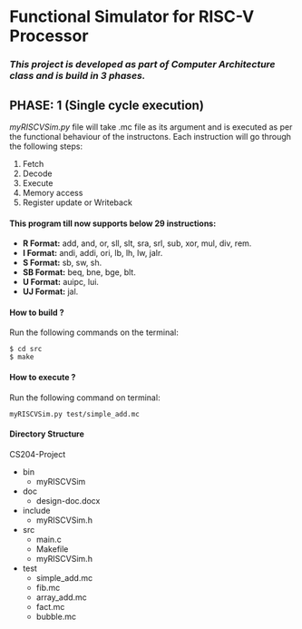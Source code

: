 # Functional Simulator for RISC-V Processor
### *This project is developed as part of Computer Architecture class and is build in 3 phases.*

## PHASE: 1 (Single cycle execution)
*myRISCVSim.py* file will take .mc file as its argument and is executed as per the functional behaviour of the instructons.
Each instruction will go through the following steps:
1. Fetch
1. Decode
1. Execute
1. Memory access
1. Register update or Writeback

#### This program till now supports below 29 instructions:
* **R Format:** add, and, or, sll, slt, sra, srl, sub, xor, mul, div, rem.
* **I Format:** andi, addi, ori, lb, lh, lw, jalr.
* **S Format:** sb, sw, sh.
* **SB Format:** beq, bne, bge, blt.
* **U Format:** auipc, lui.
* **UJ Format:** jal.

#### How to build ?
Run the following commands on the terminal:
```
$ cd src
$ make
```

#### How to execute ?
Run the following command on terminal:
```
myRISCVSim.py test/simple_add.mc
```

#### Directory Structure

CS204-Project
* bin
  * myRISCVSim
* doc
  * design-doc.docx
* include
  * myRISCVSim.h
* src
  * main.c
  * Makefile
  * myRISCVSim.h
* test
  * simple_add.mc
  * fib.mc
  * array_add.mc
  * fact.mc
  * bubble.mc
